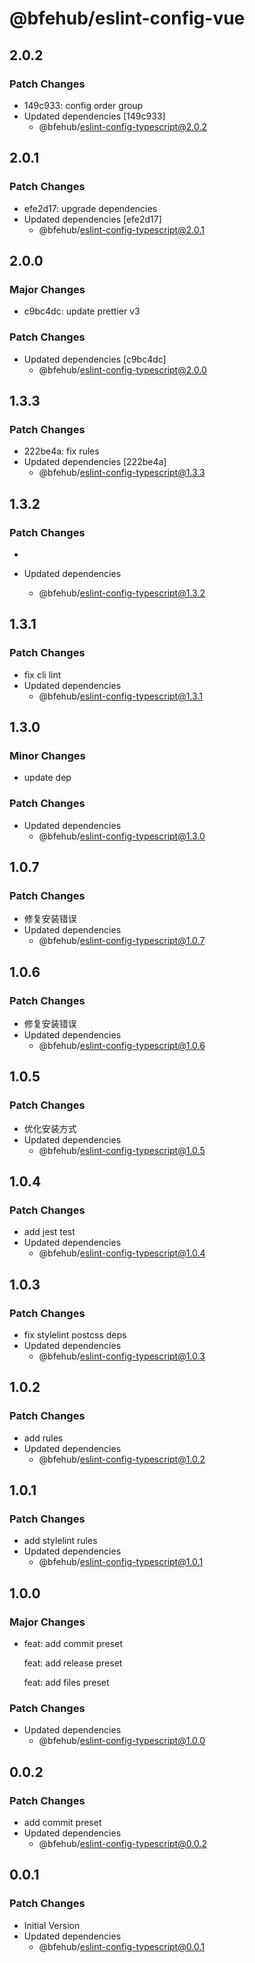 # @bfehub/eslint-config-vue

## 2.0.2

### Patch Changes

- 149c933: config order group
- Updated dependencies [149c933]
  - @bfehub/eslint-config-typescript@2.0.2

## 2.0.1

### Patch Changes

- efe2d17: upgrade dependencies
- Updated dependencies [efe2d17]
  - @bfehub/eslint-config-typescript@2.0.1

## 2.0.0

### Major Changes

- c9bc4dc: update prettier v3

### Patch Changes

- Updated dependencies [c9bc4dc]
  - @bfehub/eslint-config-typescript@2.0.0

## 1.3.3

### Patch Changes

- 222be4a: fix rules
- Updated dependencies [222be4a]
  - @bfehub/eslint-config-typescript@1.3.3

## 1.3.2

### Patch Changes

-

- Updated dependencies
  - @bfehub/eslint-config-typescript@1.3.2

## 1.3.1

### Patch Changes

- fix cli lint
- Updated dependencies
  - @bfehub/eslint-config-typescript@1.3.1

## 1.3.0

### Minor Changes

- update dep

### Patch Changes

- Updated dependencies
  - @bfehub/eslint-config-typescript@1.3.0

## 1.0.7

### Patch Changes

- 修复安装错误
- Updated dependencies
  - @bfehub/eslint-config-typescript@1.0.7

## 1.0.6

### Patch Changes

- 修复安装错误
- Updated dependencies
  - @bfehub/eslint-config-typescript@1.0.6

## 1.0.5

### Patch Changes

- 优化安装方式
- Updated dependencies
  - @bfehub/eslint-config-typescript@1.0.5

## 1.0.4

### Patch Changes

- add jest test
- Updated dependencies
  - @bfehub/eslint-config-typescript@1.0.4

## 1.0.3

### Patch Changes

- fix stylelint postcss deps
- Updated dependencies
  - @bfehub/eslint-config-typescript@1.0.3

## 1.0.2

### Patch Changes

- add rules
- Updated dependencies
  - @bfehub/eslint-config-typescript@1.0.2

## 1.0.1

### Patch Changes

- add stylelint rules
- Updated dependencies
  - @bfehub/eslint-config-typescript@1.0.1

## 1.0.0

### Major Changes

- feat: add commit preset

  feat: add release preset

  feat: add files preset

### Patch Changes

- Updated dependencies
  - @bfehub/eslint-config-typescript@1.0.0

## 0.0.2

### Patch Changes

- add commit preset
- Updated dependencies
  - @bfehub/eslint-config-typescript@0.0.2

## 0.0.1

### Patch Changes

- Initial Version
- Updated dependencies
  - @bfehub/eslint-config-typescript@0.0.1
